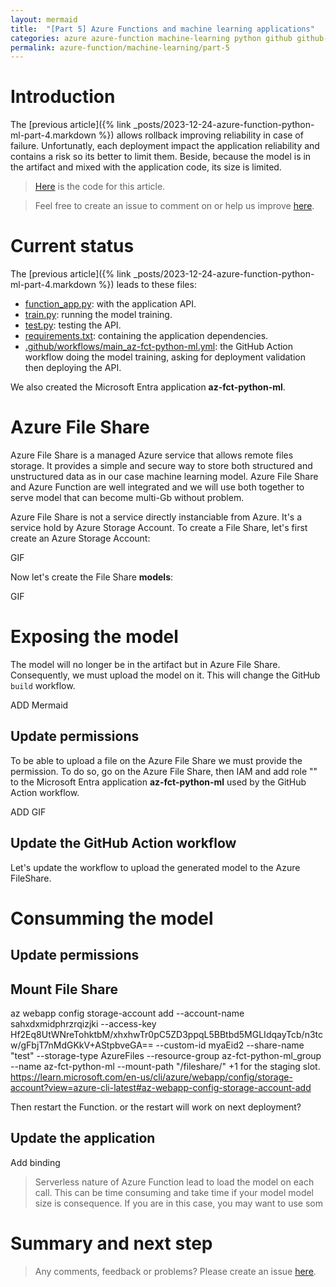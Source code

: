 ```yaml
---
layout: mermaid
title:  "[Part 5] Azure Functions and machine learning applications"
categories: azure azure-function machine-learning python github github-action
permalink: azure-function/machine-learning/part-5
---
```

# Introduction
The [previous article]({% link _posts/2023-12-24-azure-function-python-ml-part-4.markdown %}) allows rollback improving reliability in case of failure. Unfortunatly, each deployment impact the application reliability and contains a risk so its better to limit them. Beside, because the model is in the artifact and mixed with the application code, its size is limited.

> [Here](https://github.com/florian-vuillemot/az-fct-python-ml/tree/main/part-5) is the code for this article.

> Feel free to create an issue to comment on or help us improve [here](https://github.com/florian-vuillemot/florian-vuillemot.github.io).


# Current status
The [previous article]({% link _posts/2023-12-24-azure-function-python-ml-part-4.markdown %}) leads to these files:
- [function_app.py](https://github.com/florian-vuillemot/az-fct-python-ml/blob/main/part-4/function_app.py): with the application API.
- [train.py](https://github.com/florian-vuillemot/az-fct-python-ml/blob/main/part-4/train.py): running the model training.
- [test.py](https://github.com/florian-vuillemot/az-fct-python-ml/blob/main/part-4/test.py): testing the API.
- [requirements.txt](https://github.com/florian-vuillemot/az-fct-python-ml/blob/main/part-4/requirements.txt): containing the application dependencies.
- [.github/workflows/main_az-fct-python-ml.yml](https://github.com/florian-vuillemot/az-fct-python-ml/blob/main/part-4/.github/workflows/main_az-fct-python-ml.yml): the GitHub Action workflow doing the model training, asking for deployment validation then deploying the API.

We also created the Microsoft Entra application **az-fct-python-ml**.

# Azure File Share
Azure File Share is a managed Azure service that allows remote files storage. It provides a simple and secure way to store both structured and unstructured data as in our case machine learning model. Azure File Share and Azure Function are well integrated and we will use both together to serve model that can become multi-Gb without problem.

Azure File Share is not a service directly instanciable from Azure. It's a service hold by Azure Storage Account. To create a File Share, let's first create an Azure Storage Account:

GIF

Now let's create the File Share **models**:

GIF

# Exposing the model
The model will no longer be in the artifact but in Azure File Share. Consequently, we must upload the model on it. This will change the GitHub `build` workflow.

ADD Mermaid

## Update permissions
To be able to upload a file on the Azure File Share we must provide the permission. To do so, go on the Azure File Share, then IAM and add role "" to the Microsoft Entra application **az-fct-python-ml** used by the GitHub Action workflow.

ADD GIF

## Update the GitHub Action workflow
Let's update the workflow to upload the generated model to the Azure FileShare.

# Consumming the model

## Update permissions

## Mount File Share
az webapp config storage-account add --account-name sahxdxmidphrzrqizjki --access-key Hf2Eq8UtWNreTohktbM/xhxhwTr0pC5ZD3ppqL5BBtbd5MGLIdqayTcb/n3tcw/gFbjT7nMdGKkV+AStpbveGA== --custom-id myaEid2 --share-name "test" --storage-type AzureFiles --resource-group az-fct-python-ml_group --name az-fct-python-ml --mount-path "/fileshare/"
+1 for the staging slot.
https://learn.microsoft.com/en-us/cli/azure/webapp/config/storage-account?view=azure-cli-latest#az-webapp-config-storage-account-add

Then restart the Function. or the restart will work on next deployment?

## Update the application
Add binding

> Serverless nature of Azure Function lead to load the model on each call. This can be time consuming and take time if your model model size is consequence. If you are in this case, you may want to use som

# Summary and next step

> Any comments, feedback or problems? Please create an issue [here](https://github.com/florian-vuillemot/florian-vuillemot.github.io).
